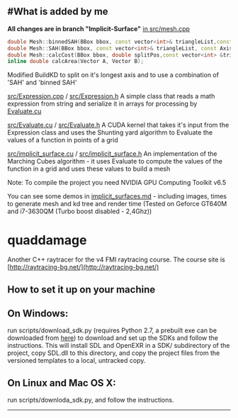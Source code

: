 #What is added by me
--------------------
**All changes are in branch "Implicit-Surface"**
[in src/mesh.cpp](src/mesh.cpp)
```c++
double Mesh::binnedSAH(BBox bbox, const vector<int>& triangleList,const Axis &axis, int binCount);
double Mesh::SAH(BBox bbox, const vector<int>& triangleList, const Axis &axis);
double Mesh::calcCost(BBox bbox, double splitPos,const vector<int> &triangleList, const Axis &axis);
inline double calcArea(Vector A, Vector B);
```
Modified BuildKD to split on it's longest axis and to use a combination of 'SAH' and 'binned SAH'

[src/Expression.cpp](src/Expression.cpp) / [src/Expression.h](src/Expression.h)
A simple class that reads a math expression from string and serialize it in arrays for processing by [Evaluate.cu](src/Evaluate.cu)

[src/Evaluate.cu](src/Evaluate.cu) / [src/Evaluate.h](src/Evaluate.h)
A CUDA kernel that takes it's input from the Expression class and uses the Shunting yard algorithm to Evaluate the values of a function in points of a grid

[src/implicit_surface.cu](src/implicit_surface.cu) / [src/implicit_surface.h](src/implicit_surface.h) 
An implementation of the Marching Cubes algorithm - it uses Evaluate to compute the values of the function in a grid and uses these values to build a mesh

Note: To compile the project you need NVIDIA GPU Computing Toolkit v6.5

You can see some demos in [implicit_surfaces.md](implicit_surfaces.md) - including images, times to generate mesh and kd tree and render time (Tested on Geforce GT640M and i7-3630QM (Turbo boost disabled - 2,4Ghz))

# quaddamage

Another C++ raytracer for the v4 FMI raytracing course.
The course site is [http://raytracing-bg.net/](http://raytracing-bg.net/)

How to set it up on your machine
--------------------------------

On Windows:
-----------
   run scripts/download_sdk.py (requires Python 2.7, a prebuilt exe can be downloaded from [here](http://raytracing-bg.net/lib/download_sdk.exe)) to download and set up the SDKs and follow the instructions.
   This will install SDL and OpenEXR in a SDK/ subdirectory of the project, copy SDL.dll to this directory, and copy the project files from the versioned templates to a local, untracked copy.

On Linux and Mac OS X:
----------------------
   run scripts/downloda_sdk.py, and follow the instructions.


----------------------

